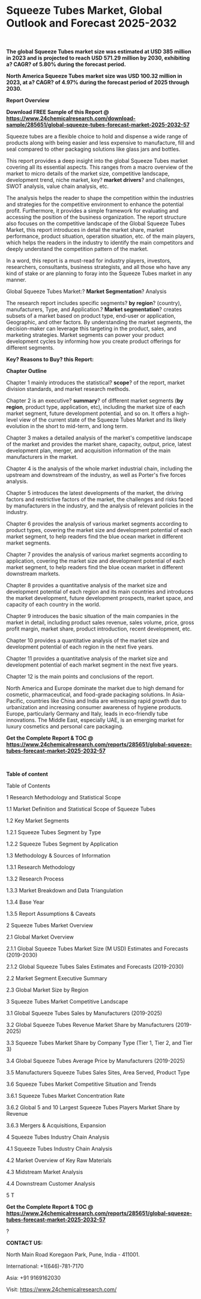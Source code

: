 <h1>Squeeze Tubes Market, Global Outlook and Forecast 2025-2032</h1><br/><p><span style="font-size:14px"><strong>The global Squeeze Tubes market size was estimated at USD 385 million in 2023 and is projected to reach USD 571.29 million by 2030, exhibiting a? <strong>CAGR</strong>? of 5.80% during the forecast period.</strong></span></p>
 
 
 
 <p><span style="font-size:14px"><strong>North America Squeeze Tubes market size was USD 100.32 million in 2023, at a? <strong>CAGR</strong>? of 4.97% during the forecast period of 2025 through 2030.</strong></span></p>
 
 
 
 <p><span style="font-size:14px"><strong>Report Overview</strong></span></p>
 
 
 
 <div><b>Download FREE Sample of this Report @ <a href="https://www.24chemicalresearch.com/download-sample/285651/global-squeeze-tubes-forecast-market-2025-2032-57">https://www.24chemicalresearch.com/download-sample/285651/global-squeeze-tubes-forecast-market-2025-2032-57</a></b></div>
 
 
 
 <p><span style="font-size:14px">Squeeze tubes are a flexible choice to hold and dispense a wide range of products along with being easier and less expensive to manufacture, fill and seal compared to other packaging solutions like glass jars and bottles.</span></p>
 
 
 
 <p><span style="font-size:14px">This report provides a deep insight into the global Squeeze Tubes market covering all its essential aspects. This ranges from a macro overview of the market to micro details of the market size, competitive landscape, development trend, niche market, key? <strong>market drivers</strong>? and challenges, SWOT analysis, value chain analysis, etc.</span></p>
 
 
 
 <p><span style="font-size:14px">The analysis helps the reader to shape the competition within the industries and strategies for the competitive environment to enhance the potential profit. Furthermore, it provides a simple framework for evaluating and accessing the position of the business organization. The report structure also focuses on the competitive landscape of the Global Squeeze Tubes Market, this report introduces in detail the market share, market performance, product situation, operation situation, etc. of the main players, which helps the readers in the industry to identify the main competitors and deeply understand the competition pattern of the market.</span></p>
 
 
 
 <p><span style="font-size:14px">In a word, this report is a must-read for industry players, investors, researchers, consultants, business strategists, and all those who have any kind of stake or are planning to foray into the Squeeze Tubes market in any manner.</span></p>
 
 
 
 <p><span style="font-size:14px">Global Squeeze Tubes Market:? <strong>Market Segmentation</strong>? Analysis</span></p>
 
 
 
 <p><span style="font-size:14px">The research report includes specific segments? <strong>by region</strong>? (country), manufacturers, Type, and Application.? <strong>Market segmentation</strong>? creates subsets of a market based on product type, end-user or application, Geographic, and other factors. By understanding the market segments, the decision-maker can leverage this targeting in the product, sales, and marketing strategies. Market segments can power your product development cycles by informing how you create product offerings for different segments.</span></p>
 
 
 
 <p><span style="font-size:14px"><strong>Key? <strong>Reasons to Buy</strong>? this Report:</strong></span></p>
 
 
 
 <p><span style="font-size:14px"><strong>Chapter Outline</strong></span></p>
 
 
 
 <p><span style="font-size:14px">Chapter 1 mainly introduces the statistical? <strong><strong>scope</strong></strong>? of the report, market division standards, and market research methods.</span></p>
 
 
 
 <p><span style="font-size:14px">Chapter 2 is an executive? <strong><strong>summary</strong></strong>? of different market segments (<strong>by region</strong>, product type, application, etc), including the market size of each market segment, future development potential, and so on. It offers a high-level view of the current state of the Squeeze Tubes Market and its likely evolution in the short to mid-term, and long term.</span></p>
 
 
 
 <p><span style="font-size:14px">Chapter 3 makes a detailed analysis of the market&#39;s competitive landscape of the market and provides the market share, capacity, output, price, latest development plan, merger, and acquisition information of the main manufacturers in the market.</span></p>
 
 
 
 <p><span style="font-size:14px">Chapter 4 is the analysis of the whole market industrial chain, including the upstream and downstream of the industry, as well as Porter&#39;s five forces analysis.</span></p>
 
 
 
 <p><span style="font-size:14px">Chapter 5 introduces the latest developments of the market, the driving factors and restrictive factors of the market, the challenges and risks faced by manufacturers in the industry, and the analysis of relevant policies in the industry.</span></p>
 
 
 
 <p><span style="font-size:14px">Chapter 6 provides the analysis of various market segments according to product types, covering the market size and development potential of each market segment, to help readers find the blue ocean market in different market segments.</span></p>
 
 
 
 <p><span style="font-size:14px">Chapter 7 provides the analysis of various market segments according to application, covering the market size and development potential of each market segment, to help readers find the blue ocean market in different downstream markets.</span></p>
 
 
 
 <p><span style="font-size:14px">Chapter 8 provides a quantitative analysis of the market size and development potential of each region and its main countries and introduces the market development, future development prospects, market space, and capacity of each country in the world.</span></p>
 
 
 
 <p><span style="font-size:14px">Chapter 9 introduces the basic situation of the main companies in the market in detail, including product sales revenue, sales volume, price, gross profit margin, market share, product introduction, recent development, etc.</span></p>
 
 
 
 <p><span style="font-size:14px">Chapter 10 provides a quantitative analysis of the market size and development potential of each region in the next five years.</span></p>
 
 
 
 <p><span style="font-size:14px">Chapter 11 provides a quantitative analysis of the market size and development potential of each market segment in the next five years.</span></p>
 
 
 
 <p><span style="font-size:14px">Chapter 12 is the main points and conclusions of the report.</span></p>
 
 
 
 <p><span style="font-size:14px">North America and Europe dominate the market due to high demand for cosmetic, pharmaceutical, and food-grade packaging solutions. In Asia-Pacific, countries like China and India are witnessing rapid growth due to urbanization and increasing consumer awareness of hygiene products. Europe, particularly Germany and Italy, leads in eco-friendly tube innovations. The Middle East, especially UAE, is an emerging market for luxury cosmetics and personal care packaging.</span></p>
 
 
 
 <div><b>Get the Complete Report & TOC @ <a href="https://www.24chemicalresearch.com/reports/285651/global-squeeze-tubes-forecast-market-2025-2032-57">https://www.24chemicalresearch.com/reports/285651/global-squeeze-tubes-forecast-market-2025-2032-57</a></b></div>
 
 
 
 <p><br />
 
 <b>Table of content</b></p>
 
 
 
 <p>Table of Contents<br />
 
 1 Research Methodology and Statistical Scope<br />
 
 1.1 Market Definition and Statistical Scope of Squeeze Tubes<br />
 
 1.2 Key Market Segments<br />
 
 1.2.1 Squeeze Tubes Segment by Type<br />
 
 1.2.2 Squeeze Tubes Segment by Application<br />
 
 1.3 Methodology & Sources of Information<br />
 
 1.3.1 Research Methodology<br />
 
 1.3.2 Research Process<br />
 
 1.3.3 Market Breakdown and Data Triangulation<br />
 
 1.3.4 Base Year<br />
 
 1.3.5 Report Assumptions & Caveats<br />
 
 2 Squeeze Tubes Market Overview<br />
 
 2.1 Global Market Overview<br />
 
 2.1.1 Global Squeeze Tubes Market Size (M USD) Estimates and Forecasts (2019-2030)<br />
 
 2.1.2 Global Squeeze Tubes Sales Estimates and Forecasts (2019-2030)<br />
 
 2.2 Market Segment Executive Summary<br />
 
 2.3 Global Market Size by Region<br />
 
 3 Squeeze Tubes Market Competitive Landscape<br />
 
 3.1 Global Squeeze Tubes Sales by Manufacturers (2019-2025)<br />
 
 3.2 Global Squeeze Tubes Revenue Market Share by Manufacturers (2019-2025)<br />
 
 3.3 Squeeze Tubes Market Share by Company Type (Tier 1, Tier 2, and Tier 3)<br />
 
 3.4 Global Squeeze Tubes Average Price by Manufacturers (2019-2025)<br />
 
 3.5 Manufacturers Squeeze Tubes Sales Sites, Area Served, Product Type<br />
 
 3.6 Squeeze Tubes Market Competitive Situation and Trends<br />
 
 3.6.1 Squeeze Tubes Market Concentration Rate<br />
 
 3.6.2 Global 5 and 10 Largest Squeeze Tubes Players Market Share by Revenue<br />
 
 3.6.3 Mergers & Acquisitions, Expansion<br />
 
 4 Squeeze Tubes Industry Chain Analysis<br />
 
 4.1 Squeeze Tubes Industry Chain Analysis<br />
 
 4.2 Market Overview of Key Raw Materials<br />
 
 4.3 Midstream Market Analysis<br />
 
 4.4 Downstream Customer Analysis<br />
 
 5 T</p>
 
 
 
 <div><b>Get the Complete Report & TOC @ <a href="https://www.24chemicalresearch.com/reports/285651/global-squeeze-tubes-forecast-market-2025-2032-57">https://www.24chemicalresearch.com/reports/285651/global-squeeze-tubes-forecast-market-2025-2032-57</a></b></div>
 
 
 
 <p>? </p>
 
 
 
 <p><b>CONTACT US:</b><br />
 
 North Main Road Koregaon Park, Pune, India - 411001.<br />
 
 International: +1(646)-781-7170<br />
 
 Asia: +91 9169162030<br />
 
 Visit: <a href="https://www.24chemicalresearch.com/">https://www.24chemicalresearch.com/</a></p>